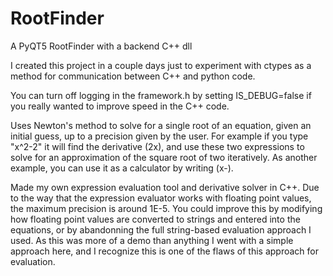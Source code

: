 # RootFinder
A PyQT5 RootFinder with a backend C++ dll

I created this project in a couple days just to experiment with ctypes as a method for communication between C++ and python code.

You can turn off logging in the framework.h by setting IS_DEBUG=false if you really wanted to improve speed in the C++ code.

Uses Newton's method to solve for a single root of an equation, given an initial guess, up to a precision given by the user. For example if you type "x^2-2" it will find the derivative (2x), and use these two expressions to solve for an approximation of the square root of two iteratively. As another example, you can use it as a calculator by writing (x-<expression>).
  
  
Made my own expression evaluation tool and derivative solver in C++.
Due to the way that the expression evaluator works with floating point values, the maximum precision is around 1E-5. You could improve this by modifying how floating point values are converted to strings and entered into the equations, or by abandonning the full string-based evaluation approach I used. As this was more of a demo than anything I went with a simple approach here, and I recognize this is one of the flaws of this approach for evaluation. 
